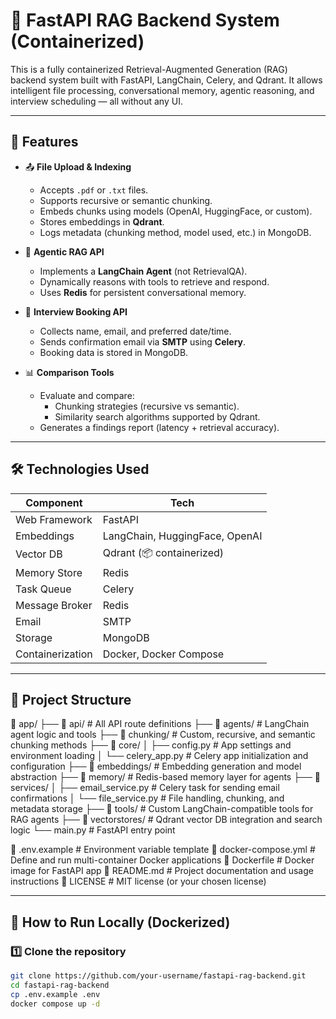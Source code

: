 # 🧠 FastAPI RAG Backend System (Containerized)

This is a fully containerized Retrieval-Augmented Generation (RAG) backend system built with FastAPI, LangChain, Celery, and Qdrant. It allows intelligent file processing, conversational memory, agentic reasoning, and interview scheduling — all without any UI.

---

## 🚀 Features

- 📤 **File Upload & Indexing**
  - Accepts `.pdf` or `.txt` files.
  - Supports recursive or semantic chunking.
  - Embeds chunks using models (OpenAI, HuggingFace, or custom).
  - Stores embeddings in **Qdrant**.
  - Logs metadata (chunking method, model used, etc.) in MongoDB.

- 🤖 **Agentic RAG API**
  - Implements a **LangChain Agent** (not RetrievalQA).
  - Dynamically reasons with tools to retrieve and respond.
  - Uses **Redis** for persistent conversational memory.

- 📅 **Interview Booking API**
  - Collects name, email, and preferred date/time.
  - Sends confirmation email via **SMTP** using **Celery**.
  - Booking data is stored in MongoDB.

- 📊 **Comparison Tools**
  - Evaluate and compare:
    - Chunking strategies (recursive vs semantic).
    - Similarity search algorithms supported by Qdrant.
  - Generates a findings report (latency + retrieval accuracy).

---

## 🛠️ Technologies Used

| Component | Tech |
|----------|------|
| Web Framework | FastAPI |
| Embeddings | LangChain, HuggingFace, OpenAI |
| Vector DB | Qdrant (📦 containerized) |
| Memory Store | Redis |
| Task Queue | Celery |
| Message Broker | Redis |
| Email | SMTP |
| Storage | MongoDB |
| Containerization | Docker, Docker Compose |

---

## 📂 Project Structure

📁 app/
├── 📁 api/                # All API route definitions
├── 📁 agents/             # LangChain agent logic and tools
├── 📁 chunking/           # Custom, recursive, and semantic chunking methods
├── 📁 core/
│   ├── config.py          # App settings and environment loading
│   └── celery_app.py      # Celery app initialization and configuration
├── 📁 embeddings/         # Embedding generation and model abstraction
├── 📁 memory/             # Redis-based memory layer for agents
├── 📁 services/
│   ├── email_service.py   # Celery task for sending email confirmations
│   └── file_service.py    # File handling, chunking, and metadata storage
├── 📁 tools/              # Custom LangChain-compatible tools for RAG agents
├── 📁 vectorstores/       # Qdrant vector DB integration and search logic
└── main.py                # FastAPI entry point

🔧 .env.example            # Environment variable template
🐳 docker-compose.yml      # Define and run multi-container Docker applications
🐳 Dockerfile              # Docker image for FastAPI app
📖 README.md               # Project documentation and usage instructions
📜 LICENSE                 # MIT license (or your chosen license)

---

## 🧪 How to Run Locally (Dockerized)

### 1️⃣ Clone the repository

```bash
git clone https://github.com/your-username/fastapi-rag-backend.git
cd fastapi-rag-backend
cp .env.example .env
docker compose up -d
